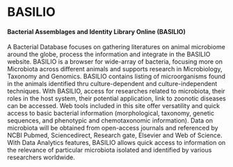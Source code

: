 # BASILIO

<h4>Bacterial Assemblages and Identity Library Online (BASILIO)</h4>

A Bacterial Database focuses on gathering literatures on animal microbiome around the globe, process the information
and integrate in the BASILIO website. BASILIO is a browser for wide-array of bacteria, focusing more on
Microbiota across different animals and supports research in Microbiology, Taxonomy and Genomics.
BASILIO contains listing of microorganisms found in the animals identified thru culture-dependent and
culture-independent techniques. With BASILIO, access for researches related to microbiota, their roles in
the host system, their potential application, link to zoonotic diseases can be accessed. Web tools included in
this site offer versatility and quick access to basic bacterial information (morphological, taxonomy, genetic
sequences, and phenotypic and chemotaxonomic information). Data on microbiota will be obtained from
open-access journals and referenced by NCBI Pubmed, Sciencedirect, Research gate, Elsevier and Web of
Science. With Data Analytics features, BASILIO allows quick access to information on the relevance of
particular microbiota isolated and identified by various researchers worldwide.

